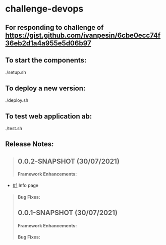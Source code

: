 # challenge-devops

## For responding to challenge of https://gist.github.com/ivanpesin/6cbe0ecc74f36eb2d1a4a955e5d06b97 

## To start the components:
./setup.sh

## To deploy a new version:
./deploy.sh

## To test web application ab:
./test.sh

## Release Notes:

> ## 0.0.2-SNAPSHOT (30/07/2021)
> 
> #### Framework Enhancements:
> 
 - [#1](https://github.com/jmalmeid/challenge-devops/issues/1) Info page
>
> #### Bug Fixes:
> 
>
> ## 0.0.1-SNAPSHOT (30/07/2021)
> 
> #### Framework Enhancements:
> 
> #### Bug Fixes:
> 
